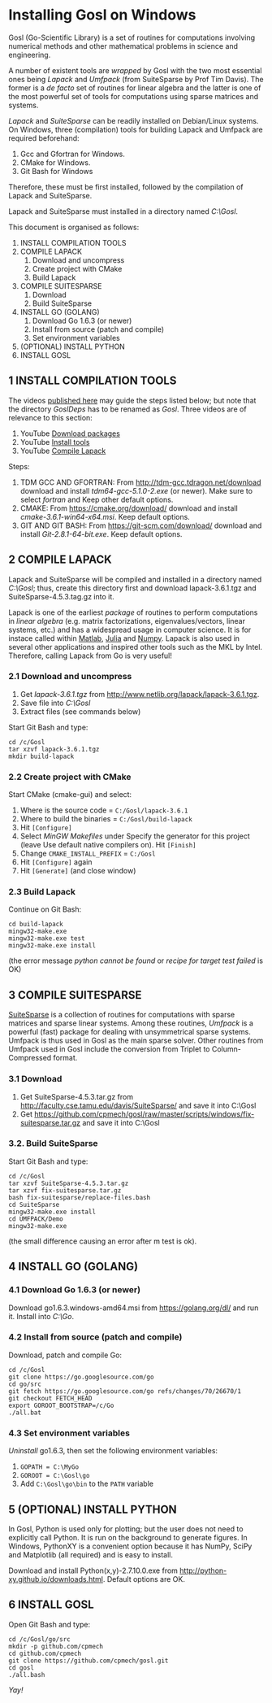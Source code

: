 # Installing Gosl on Windows

Gosl (Go-Scientific Library) is a set of routines for computations involving numerical methods and other mathematical problems in science and engineering.

A number of existent tools are _wrapped_ by Gosl with the two most essential ones being *Lapack* and *Umfpack* (from SuiteSparse by Prof Tim Davis). The former is a _de facto_ set of routines for linear algebra and the latter is one of the most powerful set of tools for computations using sparse matrices and systems.

*Lapack* and *SuiteSparse*  can be readily installed on Debian/Linux systems. On Windows, three (compilation) tools for building Lapack and Umfpack are required beforehand:

1. Gcc and Gfortran for Windows.
2. CMake for Windows.
3. Git Bash for Windows

Therefore, these must be first installed, followed by the compilation of Lapack and SuiteSparse.

Lapack and SuiteSparse must installed in a directory named *C:\Gosl*.

This document is organised as follows:

1. INSTALL COMPILATION TOOLS
2. COMPILE LAPACK
    1. Download and uncompress
    2. Create project with CMake
    3. Build Lapack
3. COMPILE SUITESPARSE
    1. Download
    2. Build SuiteSparse
4. INSTALL GO (GOLANG)
    1. Download Go 1.6.3 (or newer)
    2. Install from source (patch and compile)
    3. Set environment variables
5. (OPTIONAL) INSTALL PYTHON
6. INSTALL GOSL



## 1 INSTALL COMPILATION TOOLS

The videos [published here](https://www.youtube.com/watch?v=9vFODRZTBcc&list=PLk1POg2YgVEI8OMZ-EOlfJGK0YWxY9-sL) may guide the steps listed below; but note that the directory *GoslDeps* has to be renamed as *Gosl*. Three videos are of relevance to this section:

1. YouTube [Download packages](https://youtu.be/9vFODRZTBcc)
2. YouTube [Install tools](https://youtu.be/dLyoGflSFTI)
3. YouTube [Compile Lapack](https://youtu.be/nsS3C1R3aDw)

Steps:

1. TDM GCC AND GFORTRAN: From http://tdm-gcc.tdragon.net/download download and install *tdm64-gcc-5.1.0-2.exe* (or newer). Make sure to select *fortran* and Keep other default options.
2. CMAKE: From https://cmake.org/download/ download and install *cmake-3.6.1-win64-x64.msi*. Keep default options.
3. GIT AND GIT BASH: From https://git-scm.com/download/ download and install *Git-2.8.1-64-bit.exe*. Keep default options.



## 2 COMPILE LAPACK

Lapack and SuiteSparse will be compiled and installed in a directory named *C:\Gosl*; thus, create this directory first and download lapack-3.6.1.tgz and SuiteSparse-4.5.3.tag.gz into it.

Lapack is one of the earliest _package_ of routines to perform computations in _linear algebra_ (e.g. matrix factorizations, eigenvalues/vectors, linear systems, etc.) and has a widespread usage in computer science. It is for instace called within [Matlab](http://au.mathworks.com/company/newsletters/articles/matlab-incorporates-lapack.html), [Julia](http://docs.julialang.org/en/release-0.4/stdlib/linalg/) and [Numpy](http://docs.scipy.org/doc/numpy-1.10.1/user/install.html). Lapack is also used in several other applications and inspired other tools such as the MKL by Intel. Therefore, calling Lapack from Go is very useful!

### 2.1 Download and uncompress

1. Get *lapack-3.6.1.tgz* from http://www.netlib.org/lapack/lapack-3.6.1.tgz.
2. Save file into *C:\Gosl*
3. Extract files (see commands below)

Start Git Bash and type:

```
cd /c/Gosl
tar xzvf lapack-3.6.1.tgz
mkdir build-lapack
```

### 2.2 Create project with CMake

Start CMake (cmake-gui) and select:

1. Where is the source code = `C:/Gosl/lapack-3.6.1`
2. Where to build the binaries = `C:/Gosl/build-lapack`
3. Hit `[Configure]`
4. Select *MinGW Makefiles* under Specify the generator for this project (leave Use default native compilers on). Hit `[Finish]`
5. Change `CMAKE_INSTALL_PREFIX` = `C:/Gosl`
6. Hit `[Configure]` again
7. Hit `[Generate]` (and close window)

### 2.3 Build Lapack

Continue on Git Bash:

```
cd build-lapack
mingw32-make.exe
mingw32-make.exe test
mingw32-make.exe install
```

(the error message _python cannot be found_ or _recipe for target test failed_ is OK)



## 3 COMPILE SUITESPARSE

[SuiteSparse](http://faculty.cse.tamu.edu/davis/suitesparse.html) is a collection of routines for computations with sparse matrices and sparse linear systems. Among these routines, *Umfpack* is a powerful (fast) package for dealing with unsymmetrical sparse systems. Umfpack is thus used in Gosl as the main sparse solver. Other routines from Umfpack used in Gosl include the conversion from Triplet to Column-Compressed format.

### 3.1 Download

1. Get SuiteSparse-4.5.3.tar.gz from http://faculty.cse.tamu.edu/davis/SuiteSparse/ and save it into C:\Gosl
2. Get https://github.com/cpmech/gosl/raw/master/scripts/windows/fix-suitesparse.tar.gz and save it into C:\Gosl

### 3.2. Build SuiteSparse

Start Git Bash and type:

```
cd /c/Gosl
tar xzvf SuiteSparse-4.5.3.tar.gz
tar xzvf fix-suitesparse.tar.gz
bash fix-suitesparse/replace-files.bash
cd SuiteSparse
mingw32-make.exe install
cd UMFPACK/Demo
mingw32-make.exe
```

(the small difference causing an error after m test is ok).




## 4 INSTALL GO (GOLANG)

### 4.1 Download Go 1.6.3 (or newer)

Download go1.6.3.windows-amd64.msi from https://golang.org/dl/ and run it. Install into *C:\Go*.

### 4.2 Install from source (patch and compile)

Download, patch and compile Go:

```
cd /c/Gosl
git clone https://go.googlesource.com/go
cd go/src
git fetch https://go.googlesource.com/go refs/changes/70/26670/1
git checkout FETCH_HEAD
export GOROOT_BOOTSTRAP=/c/Go
./all.bat
```

### 4.3 Set environment variables

*Uninstall* go1.6.3, then set the following environment variables:

1. `GOPATH = C:\MyGo`
2. `GOROOT = C:\Gosl\go`
3. Add `C:\Gosl\go\bin` to the `PATH` variable



## 5 (OPTIONAL) INSTALL PYTHON

In Gosl, Python is used only for plotting; but the user does not need to explicitly call Python. It is run on the background to generate figures. In Windows, PythonXY is a convenient option because it has NumPy, SciPy and Matplotlib (all required) and is easy to install.

Download and install Python(x,y)-2.7.10.0.exe from http://python-xy.github.io/downloads.html. Default options are OK.



## 6 INSTALL GOSL

Open Git Bash and type:

```
cd /c/Gosl/go/src
mkdir -p github.com/cpmech
cd github.com/cpmech
git clone https://github.com/cpmech/gosl.git
cd gosl
./all.bash
```

*Yay!*
